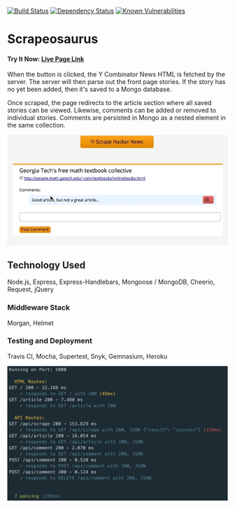 [![Build Status](https://travis-ci.org/Alek-S/Scrapeosaurus.svg?branch=master)](https://travis-ci.org/Alek-S/Scrapeosaurus)
[![Dependency Status](https://gemnasium.com/badges/github.com/Alek-S/Scrapeosaurus.svg)](https://gemnasium.com/github.com/Alek-S/Scrapeosaurus)
[![Known Vulnerabilities](https://snyk.io/test/github/alek-s/scrapeosaurus/badge.svg)](https://snyk.io/test/github/alek-s/scrapeosaurus)

# Scrapeosaurus

#### Try It Now: [Live Page Link](https://scrapeosaurus.herokuapp.com)

 When the button is clicked, the Y Combinator News HTML is fetched by the server. The server will then parse out the front page stories. If the story has no yet been added, then it's saved to a Mongo database.

 Once scraped, the page redirects to the article section where all saved stories can be viewed. Likewise, comments can be added or removed to individual stories. Comments are persisted in Mongo as a nested element in the same collection. 

![example](./screenshots/comment.gif)

 ## Technology Used
 Node.js, Express, Express-Handlebars, Mongoose / MongoDB, Cheerio, Request, jQuery

### Middleware Stack
Morgan, Helmet

### Testing and Deployment
Travis CI, Mocha, Supertest, Snyk, Gemnasium, Heroku

![Test](./screenshots/test.png)
